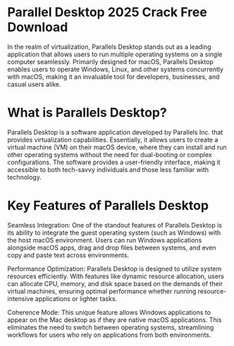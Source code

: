 # Parallel Desktop 2025 Crack Free Download
In the realm of virtualization, Parallels Desktop stands out as a leading application that allows users to run multiple operating systems on a single computer seamlessly. Primarily designed for macOS, Parallels Desktop enables users to operate Windows, Linux, and other systems concurrently with macOS, making it an invaluable tool for developers, businesses, and casual users alike.

# What is Parallels Desktop?
Parallels Desktop is a software application developed by Parallels Inc. that provides virtualization capabilities. Essentially, it allows users to create a virtual machine (VM) on their macOS device, where they can install and run other operating systems without the need for dual-booting or complex configurations. The software provides a user-friendly interface, making it accessible to both tech-savvy individuals and those less familiar with technology.

# Key Features of Parallels Desktop
Seamless Integration: One of the standout features of Parallels Desktop is its ability to integrate the guest operating system (such as Windows) with the host macOS environment. Users can run Windows applications alongside macOS apps, drag and drop files between systems, and even copy and paste text across environments.

Performance Optimization: Parallels Desktop is designed to utilize system resources efficiently. With features like dynamic resource allocation, users can allocate CPU, memory, and disk space based on the demands of their virtual machines, ensuring optimal performance whether running resource-intensive applications or lighter tasks.

Coherence Mode: This unique feature allows Windows applications to appear on the Mac desktop as if they are native macOS applications. This eliminates the need to switch between operating systems, streamlining workflows for users who rely on applications from both environments.
